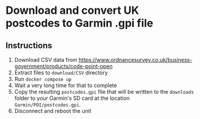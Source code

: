 # Download and convert UK postcodes to Garmin .gpi file

## Instructions

1. Download CSV data from https://www.ordnancesurvey.co.uk/business-government/products/code-point-open
1. Extract files to `download/CSV` directory
1. Run `docker compose up`
1. Wait a very long time for that to complete
1. Copy the resulting `postcodes.gpi` file that will be written to the `downloads` folder to your Garmin's SD card at the location `Garmin/POI/postcodes.gpi`.
1. Disconnect and reboot the unit
